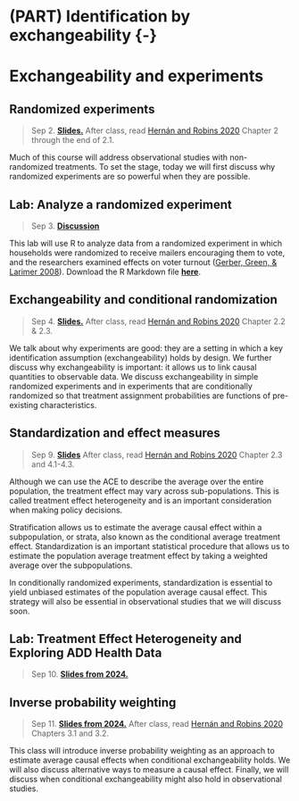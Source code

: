 # (PART) Identification by exchangeability {-}

# Exchangeability and experiments


## Randomized experiments

> Sep 2. [**Slides.**](assets/slides/2-1_random_experiments.pdf)
After class, read [Hernán and Robins 2020](https://www.hsph.harvard.edu/miguel-hernan/causal-inference-book/) Chapter 2 through the end of 2.1.

Much of this course will address observational studies with non-randomized treatments. To set the stage, today we will first discuss why randomized experiments are so powerful when they are possible.

## Lab: Analyze a randomized experiment

> Sep 3. [**Discussion**](discussion-2.-analyzing-an-experiment-in-r)

This lab will use R to analyze data from a randomized experiment in which households were randomized to receive mailers encouraging them to vote, and the researchers examined effects on voter turnout ([Gerber, Green, & Larimer 2008](https://doi.org/10.1017/S000305540808009X)). Download the R Markdown file [**here**](assets/discussions/discussion2.Rmd).

## Exchangeability and conditional randomization

> Sep 4. [**Slides.**](assets/slides/2-2_exchangeability.pdf)
After class, read [Hernán and Robins 2020](https://www.hsph.harvard.edu/miguel-hernan/causal-inference-book/) Chapter 2.2 & 2.3.

We talk about why experiments are good: they are a setting in which a key identification assumption (exchangeability) holds by design. We further discuss why exchangeability is important: it allows us to link causal quantities to observable data. We discuss exchangeability in simple randomized experiments and in experiments that are conditionally randomized so that treatment assignment probabilities are functions of pre-existing characteristics.

## Standardization and effect measures

> Sep 9. [**Slides**](assets/slides/2-3_standardization_and_gen.pdf)
After class, read [Hernán and Robins 2020](https://www.hsph.harvard.edu/miguel-hernan/causal-inference-book/) Chapter 2.3 and 4.1-4.3.

Although we can use the ACE to describe the average over the entire population, the treatment effect may vary across sub-populations. This is called treatment effect heterogeneity and is an important consideration when making policy decisions.

Stratification allows us to estimate the average causal effect within a subpopulation, or strata, also known as the conditional average treatment effect. Standardization is an important statistical procedure that allows us to estimate the population average treatment effect by taking a weighted average over the subpopulations. 

In conditionally randomized experiments, standardization is essential to yield unbiased estimates of the population average causal effect. This strategy will also be essential in observational studies that we will discuss soon.

## Lab: Treatment Effect Heterogeneity and Exploring ADD Health Data

> Sep 10. [**Slides from 2024.**](assets/discussions/discussion3-analyzing-experiment.pdf)


## Inverse probability weighting

> Sep 11. [**Slides from 2024.**](assets/slides/2-4_ipw.pdf)
After class, read [Hernán and Robins 2020](https://www.hsph.harvard.edu/miguel-hernan/causal-inference-book/) Chapters 3.1 and 3.2.

This class will introduce inverse probability weighting as an approach to estimate average causal effects when conditional exchangeability holds. We will also discuss alternative ways to measure a causal effect. Finally, we will discuss when conditional exchangeability might also hold in observational studies.


